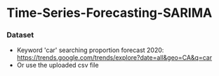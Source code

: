 # Time-Series-Forecasting-SARIMA
### Dataset
- Keyword 'car' searching proportion forecast 2020: https://trends.google.com/trends/explore?date=all&geo=CA&q=car
- Or use the uploaded csv file 

